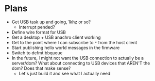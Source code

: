 # Plans

* Get USB task up and going, 1khz or so?
    * Interrupt pended?
* Define wire format for USB
* Get a desktop + USB anachro client working
* Get to the point where I can subscribe to `*` from the host client
* Start publishing hello world messages in the firmware
* Switch to defmt bbqueue
* In the future, I might not want the USB connection to actually be a server/dom? What about connecting to USB devices that AREN'T the dom? Does that make sense?
    * Let's just build it and see what I actually need
